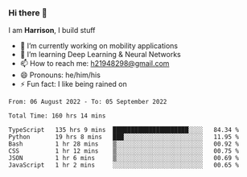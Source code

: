 ### Hi there 👋

I am **Harrison**, I build stuff 

<!--
**drogon98/drogon98** is a ✨ _special_ ✨ repository because its `README.md` (this file) appears on your GitHub profile.

Here are some ideas to get you started:

- 🔭 I’m currently working on ...
- 🌱 I’m currently learning ...
- 👯 I’m looking to collaborate on ...
- 🤔 I’m looking for help with ...
- 💬 Ask me about ...
- 📫 How to reach me: ...
- 😄 Pronouns: ...
- ⚡ Fun fact: ...
-->
<!--[![Anurag's GitHub stats](https://github-readme-stats.vercel.app/api?username=drogon98&theme=merko&show_icons=true)](https://github.com/anuraghazra/github-readme-stats)-->

- 🔭 I’m currently working on mobility applications
- 🌱 I’m learning Deep Learning & Neural Networks
- 📫 How to reach me: h21948298@gmail.com
- 😄 Pronouns: he/him/his
- ⚡ Fun fact: I like being rained on

<!--START_SECTION:waka-->

```text
From: 06 August 2022 - To: 05 September 2022

Total Time: 160 hrs 14 mins

TypeScript   135 hrs 9 mins  █████████████████████░░░░   84.34 %
Python       19 hrs 8 mins   ███░░░░░░░░░░░░░░░░░░░░░░   11.95 %
Bash         1 hr 28 mins    ▒░░░░░░░░░░░░░░░░░░░░░░░░   00.92 %
CSS          1 hr 12 mins    ▒░░░░░░░░░░░░░░░░░░░░░░░░   00.75 %
JSON         1 hr 6 mins     ▒░░░░░░░░░░░░░░░░░░░░░░░░   00.69 %
JavaScript   1 hr 2 mins     ░░░░░░░░░░░░░░░░░░░░░░░░░   00.65 %
```

<!--END_SECTION:waka-->

